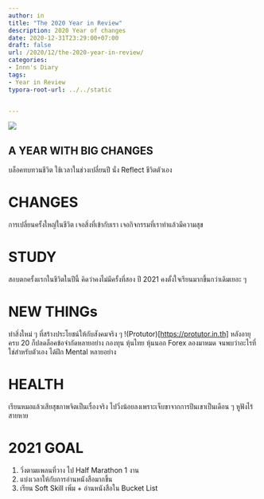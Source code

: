 ```yaml
---
author: in
title: "The 2020 Year in Review"
description: 2020 Year of changes
date: 2020-12-31T23:29:00+07:00
draft: false
url: /2020/12/the-2020-year-in-review/
categories:
- Innn's Diary
tags:
- Year in Review
typora-root-url: ../../static


---
```

![](https://www.innnblog.com/wp-content/uploads/2014/03/1000_Cranes_for_Japan_Sans_Text-1-1024x640.jpg)



## A YEAR WITH BIG CHANGES
<!-- more -->
บล็อคทบทวนชีวิต ใช้เวลาในช่วงเปลี่ยนปี นั่ง Reflect ชีวิตตัวเอง

# CHANGES

การเปลี่ยนครั้งใหญ่ในชีวิต เจอสิ่งที่เข้ากับเรา เจอกิจกรรมที่เราทำแล้วมีความสุข

# STUDY

สอบตกครั้งแรกในชีวิตในปีนี้ คิดว่าคงไม่มีครั้งที่สอง ปี 2021 คงตั้งใจเรียนมากขึ้นกว่าเดิมเยอะ ๆ


# NEW THINGs

ทำสิ่งใหม่ ๆ ที่สร้างประโยชน์ให้กับสังคมจริง ๆ !(Protutor)[https://protutor.in.th] หลังอายุครบ 20 ก็ปลดล็อคข้อจำกัดหลายอย่าง กองทุน หุ้นไทย หุ้นนอก Forex ลองมาหมด จนพบว่าอะไรที่ใช่สำหรับตัวเอง ได้ฝึก Mental หลายอย่าง

# HEALTH

เรียนหมอแล้วเสียสุขภาพจิตเป็นเรื่องจริง ไปวิ่งน้อยลงเพราะเจ็บขาจากการปีนเขาเป็นเดือน ๆ หูฟังไร้สายหาย

# 2021 GOAL

1. วิ่งตามแพลนที่วาง ไป Half Marathon 1 งาน
2. แบ่งเวลาให้กับการอ่านหนังสือมากขึ้น
3. เรียน Soft Skill เพิ่ม + อ่านหนังสือใน Bucket List


